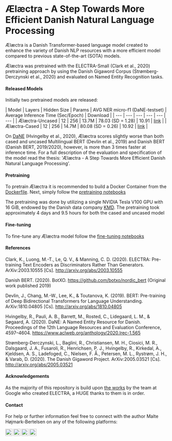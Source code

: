 # Ælæctra - A Step Towards More Efficient Danish Natural Language Processing
Ælæctra is a Danish Transformer-based language model created to enhance the variety of Danish NLP resources with a more efficient model compared to previous state-of-the-art (SOTA) models. 

Ælæctra was pretrained with the ELECTRA-Small (Clark et al., 2020) pretraining approach by using the Danish Gigaword Corpus (Strømberg-Derczynski et al., 2020) and evaluated on Named Entity Recognition tasks. 

#### Released Models

Initially two pretrained models are released:

| Model | Layers | Hidden Size | Params | AVG NER micro-f1 (DaNE-testset) | Average Inference Time (Sec/Epoch) | Download |
| --- | --- | --- | --- | ---  | --- |
| Ælæctra-Uncased | 12 | 256 | 13.7M | 78.03 (SD = 1.28) | 10.91 | [link](https://www.dropbox.com/s/cag7prs1nvdchqs/%C3%86l%C3%A6ctra.zip?dl=0) |
| Ælæctra-Cased | 12 | 256 | 14.7M | 80.08 (SD = 0.26) | 10.92 | [link](https://www.dropbox.com/s/cag7prs1nvdchqs/%C3%86l%C3%A6ctra.zip?dl=0) |

On [DaNE](https://danlp.alexandra.dk/304bd159d5de/datasets/ddt.zip) (Hvingelby et al., 2020), Ælæctra scores slightly worse than both cased and uncased Multilingual BERT (Devlin et al., 2019) and Danish BERT (Danish BERT, 2019/2020), however, is more than 3 times faster at inference time. For a full description of the evaluation and specification of the model read the thesis: 'Ælæctra - A Step Towards More Efficient Danish Natural Language Processing'. 

#### Pretraining
To pretrain Ælæctra it is recommended to build a Docker Container from the [Dockerfile](https://github.com/MalteHB/Ælæctra/tree/master/notebooks/fine-tuning/). Next, simply follow the [pretraining notebooks](https://github.com/MalteHB/Ælæctra/tree/master/infrastructure/Dockerfile/) 

The pretraining was done by utilizing a single NVIDIA Tesla V100 GPU with 16 GiB, endowed by the Danish data company [KMD](https://www.kmd.dk/). The pretraining took approximately 4 days and 9.5 hours for both the cased and uncased model

#### Fine-tuning
To fine-tune any Ælæctra model follow the [fine-tuning notebooks](https://github.com/MalteHB/Ælæctra/tree/master/notebooks/fine-tuning/)

#### References
Clark, K., Luong, M.-T., Le, Q. V., & Manning, C. D. (2020). ELECTRA: Pre-training Text Encoders as Discriminators Rather Than Generators. ArXiv:2003.10555 [Cs]. http://arxiv.org/abs/2003.10555

Danish BERT. (2020). BotXO. https://github.com/botxo/nordic_bert (Original work published 2019)

Devlin, J., Chang, M.-W., Lee, K., & Toutanova, K. (2019). BERT: Pre-training of Deep Bidirectional Transformers for Language Understanding. ArXiv:1810.04805 [Cs]. http://arxiv.org/abs/1810.04805

Hvingelby, R., Pauli, A. B., Barrett, M., Rosted, C., Lidegaard, L. M., & Søgaard, A. (2020). DaNE: A Named Entity Resource for Danish. Proceedings of the 12th Language Resources and Evaluation Conference, 4597–4604. https://www.aclweb.org/anthology/2020.lrec-1.565

Strømberg-Derczynski, L., Baglini, R., Christiansen, M. H., Ciosici, M. R., Dalsgaard, J. A., Fusaroli, R., Henrichsen, P. J., Hvingelby, R., Kirkedal, A., Kjeldsen, A. S., Ladefoged, C., Nielsen, F. Å., Petersen, M. L., Rystrøm, J. H., & Varab, D. (2020). The Danish Gigaword Project. ArXiv:2005.03521 [Cs]. http://arxiv.org/abs/2005.03521


#### Acknowledgements
As the majority of this repository is build upon [the works](https://github.com/google-research/electra) by the team at Google who created ELECTRA, a HUGE thanks to them is in order. 

#### Contact

For help or further information feel free to connect with the author Malte Højmark-Bertelsen on any of the following platforms:

[<img align="left" alt="MalteHB | Twitter" width="22px" src="https://cdn.jsdelivr.net/npm/simple-icons@v3/icons/twitter.svg" />][twitter]
[<img align="left" alt="MalteHB | LinkedIn" width="22px" src="https://cdn.jsdelivr.net/npm/simple-icons@v3/icons/linkedin.svg" />][linkedin]
[<img align="left" alt="MalteHB | Instagram" width="22px" src="https://cdn.jsdelivr.net/npm/simple-icons@v3/icons/instagram.svg" />][instagram]
[<img align="left" alt="MalteHB | Instagram" width="22px" src="https://cdn.jsdelivr.net/npm/simple-icons@3.13.0/icons/mail-dot-ru.svg" />][email]

<br />

</details>

[twitter]: https://twitter.com/malteH_B
[instagram]: https://www.instagram.com/maltemusen/
[linkedin]: https://www.linkedin.com/in/malte-h%C3%B8jmark-bertelsen-9a618017b/
[email]: hjb@kmd.dk
